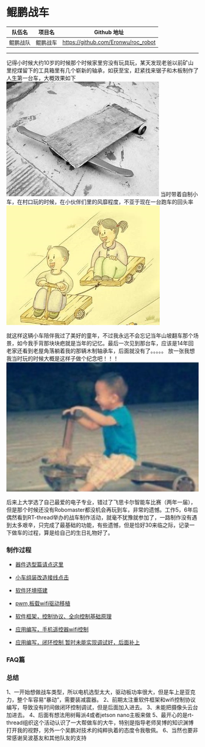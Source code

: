 # 鲲鹏战车 


队伍名 | 项目名 | Github 地址 |
-------|--------|-------------|
鲲鹏战队 | 鲲鹏战车 | https://github.com/Eronwu/roc_robot |

----------
记得小时候大约10岁的时候那个时候家里穷没有玩具玩，某天发现老爸以前矿山里挖煤留下的工具箱里有几个崭新的轴承，如获至宝，赶紧找来锯子和木板制作了人生第一台车，大概效果如下
![image](application/roc_car/docs/pic/old_car2.jpg)
当时带着自制小车，在村口玩的时候，在小伙伴们里的风靡程度，不亚于现在一台跑车的回头率
![image](application/roc_car/docs/pic/old_car1.jpg) 

就这样这辆小车陪伴我过了美好的童年，不过我永远不会忘记当年山坡翻车那个场景，如今我手背那块块疤就是当年的记忆。最后一次见到那台车，应该是14年回老家还看到老屋角落躺着我的那辆木制轴承车，后面就没有了。。。。。
放一张我想我当时玩的时候大概是这样子做个纪念吧！！！
![image](application/roc_car/docs/pic/old_car.png) 

后来上大学选了自己最爱的电子专业，错过了飞思卡尔智能车比赛（两年一届），但是那个时候还没有Robomaster都没机会再玩到车，非常的遗憾。工作5，6年后偶然看到RT-thread举办的战车制作活动，就毫不犹豫就参加了，一路制作没有遇到太多艰辛，只完成了最基础的功能，有些遗憾，但是恰好30来临之际，记录一下做车的过程，算是给自己的生日礼物好了。

### 制作过程

- [器件选型篇请点这里](application/roc_car/docs/material_part.md)

- [小车组装改造接线点击](application/roc_car/docs/assemble_part.md)

- [软件环境搭建](application/roc_car/docs/env_part.md)

- [pwm,板载wifi驱动移植](application/roc_car/docs/wifi_driver_part.md)

- [软件框架，控制协议、全向控制基础原理](application/roc_car/docs/app_code_part.md)

- [应用编写，手机遥控器wifi控制](application/roc_car/docs/mobile_wifi_code_part.md)

- [应用编写，闭环控制 暂时未能实现调试好，后面补上 ]()

### FAQ篇

### 总结
1、一开始想做战车类型，所以电机选型太大，驱动板功率很大，但是车上是亚克力，整个车容易“暴动”，需要装减震器。
2、前期太注重软件框架和wifi控制协议编写，导致没有时间做闭环控制调试，但是后面加入进去。
3、未能把摄像头云台加进去。
4、后面有想法用树莓派4或者jetson nano主板来做
5、最开心的是rt-thread组织这个活动认识了一大帮做车的大牛，特别是指导老师吴博的知识渊博打开我的视野，另外一个吴鹏对技术的纯粹执着的态度令我敬佩。
6、当然也要非常感谢吴波基友和其他队友的支持